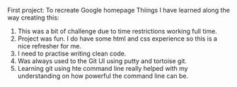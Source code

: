 First project: To recreate Google homepage
Thiings I have learned along the way creating this: 
1. This was a bit of challenge due to time restrictions working full time.
2. Project was fun. I do have some html and css experience so this is a nice refresher for me.
3. I need to practise writing clean code. 
4. Was always used to the Git UI using putty and tortoise git.
5. Learning git using hte command line really helped with my understanding on how powerful the command line can be.
